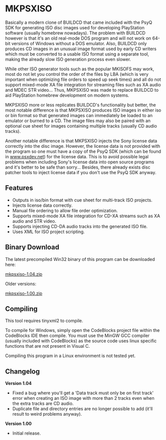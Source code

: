# MKPSXISO
Basically a modern clone of BUILDCD that came included with the PsyQ SDK for generating ISO disc images used for developing PlayStation software (usually homebrew nowadays). The problem with BUILDCD however is that it's an old real-mode DOS program and will not work on 64-bit versions of Windows without a DOS emulator. Also, BUILDCD only produces CD images in an unusual image format used by early CD writers which must be converted to a usable ISO format using a separate tool, making the already slow ISO generation process even slower.

While other ISO generator tools such as the popular MKISOFS may work, most do not let you control the order of the files by LBA (which is very important when optimizing file orders to speed up seek times) and all do not support mixed-mode XA file integration for streaming files such as XA audio and MDEC STR video... Thus, MKPSXISO was made to replace BUILDCD to aid PlayStation homebrew development on modern systems.

MKPSXISO more or less replicates BUILDCD's functionality but better, the most notable difference is that MKPSXISO produces ISO images in either iso or bin format so that generated images can immediately be loaded to an emulator or burned to a CD. The image files may also be paired with an optional cue sheet for images containing multiple tracks (usually CD audio tracks).

Another notable difference is that MKPSXISO injects the Sony license data correctly into the disc image. However, the license data is not provided with the program so one must have a copy of the PsyQ SDK (which can be found in www.psxdev.net) for the license data. This is to avoid possible legal problems when including Sony's license data into open source programs and it's better to be safe than sorry... Besides, there already exists disc patcher tools to inject license data if you don't use the PsyQ SDK anyway.

## Features
* Outputs in iso/bin format with cue sheet for multi-track ISO projects.
* Injects license data correctly.
* Manual file ordering to allow file order optimization.
* Supports mixed-mode XA file integration for CD-XA streams such as XA audio and STR video.
* Supports injecting CD-DA audio tracks into the generated ISO file.
* Uses XML for ISO project scripting.

## Binary Download
The latest precompiled Win32 binary of this program can be downloaded here:

[mkpsxiso-1.04.zip](http://lameguy64.github.io/mkpsxiso/mkpsxiso-1.04.zip)

Older versions:

[mkpsxiso-1.00.zip](http://lameguy64.github.io/mkpsxiso/mkpsxiso-1.00.zip)

## Compiling
This tool requires tinyxml2 to compile.

To compile for Windows, simply open the CodeBlocks project file within the CodeBlocks IDE then compile. You must use the MinGW GCC compiler (usually included with CodeBlocks) as the source code uses linux specific functions that are not present in Visual C.

Compiling this program in a Linux environment is not tested yet.

## Changelog
**Version 1.04**
* Fixed a bug where you'll get a 'Data track must only be on first track' error when creating an ISO image with more than 2 tracks even when the extra tracks are CD audio.
* Duplicate file and directory entries are no longer possible to add (it'll result to weird problems anyway).

**Version 1.00**
* Initial release.
